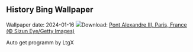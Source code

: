 ## History Bing Wallpaper
Wallpaper date: 2024-01-16
![](https://www.bing.com/th?id=OHR.ParisBridge_EN-GB8372523882_UHD.jpg&w=1000)Download: [Pont Alexandre III, Paris, France (© Sizun Eye/Getty Images)](https://www.bing.com/th?id=OHR.ParisBridge_EN-GB8372523882_UHD.jpg)

Auto get programm by LtgX
